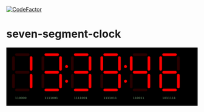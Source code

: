 [![CodeFactor](https://www.codefactor.io/repository/github/gauket/seven-segment-clock/badge)](https://www.codefactor.io/repository/github/gauket/seven-segment-clock)
# seven-segment-clock

![alt text](./resources/example.png)
